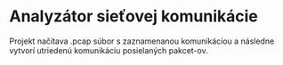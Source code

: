 # Analyzátor sieťovej komunikácie

Projekt načítava .pcap súbor s zaznamenanou komunikáciou a následne vytvorí utriedenú komunikáciu posielaných pakcet-ov.